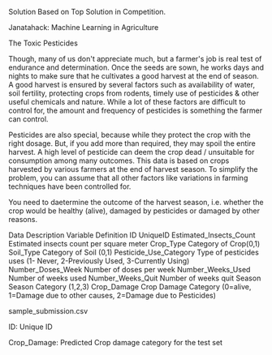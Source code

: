 Solution Based on Top Solution in Competition.

Janatahack: Machine Learning in Agriculture

The Toxic Pesticides

Though, many of us don't appreciate much, but a farmer's job is real test of endurance and determination. Once the seeds are sown, he works days and nights to make sure that he cultivates a good harvest at the end of season. A good harvest is ensured by several factors such as availability of water, soil fertility, protecting crops from rodents, timely use of pesticides & other useful chemicals and nature. While a lot of these factors are difficult to control for, the amount and frequency of pesticides is something the farmer can control.

Pesticides are also special, because while they protect the crop with the right dosage. But, if you add more than required, they may spoil the entire harvest. A high level of pesticide can deem the crop dead / unsuitable for consumption among many outcomes. This data is based on crops harvested by various farmers at the end of harvest season. To simplify the problem, you can assume that all other factors like variations in farming techniques have been controlled for.

You need to daetermine the outcome of the harvest season, i.e. whether the crop would be healthy (alive), damaged by pesticides or damaged by other reasons.


Data Description
Variable 	Definition
ID 	UniqueID
Estimated_Insects_Count 	Estimated insects count per square meter
Crop_Type 	Category of Crop(0,1)
Soil_Type 	Category of Soil (0,1)
Pesticide_Use_Category 	Type of pesticides uses (1- Never, 2-Previously Used, 3-Currently Using)
Number_Doses_Week 	Number of doses per week
Number_Weeks_Used 	Number of weeks used
Number_Weeks_Quit 	Number of weeks quit
Season 	Season Category (1,2,3)
Crop_Damage 	Crop Damage Category (0=alive, 1=Damage due to other causes, 2=Damage due to Pesticides)


sample_submission.csv

ID: Unique ID

Crop_Damage: Predicted Crop damage category for the test set 
